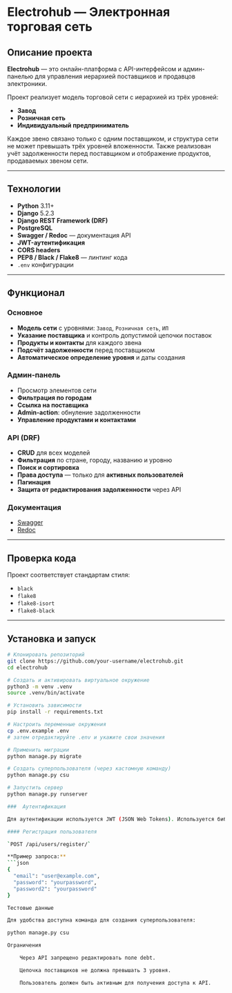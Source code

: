 # Electrohub — Электронная торговая сеть

## Описание проекта

**Electrohub** — это онлайн-платформа с API-интерфейсом и админ-панелью для управления иерархией поставщиков и продавцов электроники.

Проект реализует модель торговой сети с иерархией из трёх уровней:

- **Завод**
- **Розничная сеть**
- **Индивидуальный предприниматель**

Каждое звено связано только с одним поставщиком, и структура сети не может превышать трёх уровней вложенности. Также реализован учёт задолженности перед поставщиком и отображение продуктов, продаваемых звеном сети.

---

## Технологии

- **Python** 3.11+
- **Django** 5.2.3
- **Django REST Framework (DRF)**
- **PostgreSQL**
- **Swagger / Redoc** — документация API
- **JWT-аутентификация**
- **CORS headers**
- **PEP8 / Black / Flake8** — линтинг кода
- `.env` конфигурации

---

## Функционал

### Основное

- **Модель сети** с уровнями: `Завод`, `Розничная сеть`, `ИП`
- **Указание поставщика** и контроль допустимой цепочки поставок
- **Продукты и контакты** для каждого звена
- **Подсчёт задолженности** перед поставщиком
- **Автоматическое определение уровня** и даты создания

### Админ-панель

- Просмотр элементов сети
- **Фильтрация по городам**
- **Ссылка на поставщика**
- **Admin-action**: обнуление задолженности
- **Управление продуктами и контактами**

### API (DRF)

- **CRUD** для всех моделей
- **Фильтрация** по стране, городу, названию и уровню
- **Поиск и сортировка**
- **Права доступа** — только для **активных пользователей**
- **Пагинация**
- **Защита от редактирования задолженности** через API

### Документация

- [Swagger](http://localhost:8000/swagger/)
- [Redoc](http://localhost:8000/redoc/)

---

## Проверка кода

Проект соответствует стандартам стиля:

- `black`
- `flake8`
- `flake8-isort`
- `flake8-black`

---

## Установка и запуск

```bash
# Клонировать репозиторий
git clone https://github.com/your-username/electrohub.git
cd electrohub

# Создать и активировать виртуальное окружение
python3 -m venv .venv
source .venv/bin/activate

# Установить зависимости
pip install -r requirements.txt

# Настроить переменные окружения
cp .env.example .env
# затем отредактируйте .env и укажите свои значения

# Применить миграции
python manage.py migrate

# Создать суперпользователя (через кастомную команду)
python manage.py csu

# Запустить сервер
python manage.py runserver

###  Аутентификация

Для аутентификации используется JWT (JSON Web Tokens). Используется библиотека [Simple JWT](https://django-rest-framework-simplejwt.readthedocs.io/en/latest/).

#### Регистрация пользователя

`POST /api/users/register/`

**Пример запроса:**
```json
{
  "email": "user@example.com",
  "password": "yourpassword",
  "password2": "yourpassword"
}

Тестовые данные

Для удобства доступна команда для создания суперпользователя:

python manage.py csu

Ограничения

    Через API запрещено редактировать поле debt.

    Цепочка поставщиков не должна превышать 3 уровня.

    Пользователь должен быть активным для получения доступа к API.
